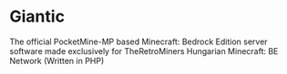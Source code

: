 # Giantic
The official PocketMine-MP based Minecraft: Bedrock Edition server software made exclusively for TheRetroMiners Hungarian Minecraft: BE Network (Written in PHP)
